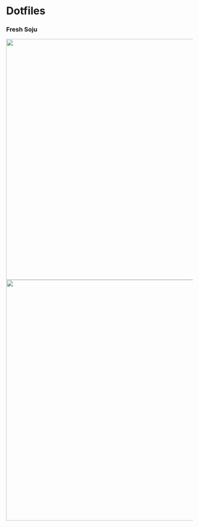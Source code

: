 # Dotfiles

### Fresh Soju

<img src="https://cdn.jsdelivr.net/gh/Jguer/jguer.github.io@4a2574ae/awmdotfiles/dirty.png" width="650">
<img src="https://cdn.jsdelivr.net/gh/Jguer/jguer.github.io@4a2574ae/awmdotfiles/clean.png" width="650">
